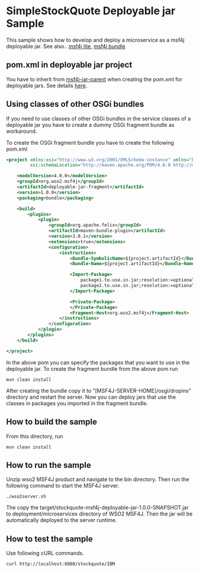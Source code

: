 # SimpleStockQuote Deployable jar Sample

This sample shows how to develop and deploy a microservice as a msf4j deployable jar.
See also.. [msf4j lite](../stockquote-msf4j-lite), [msf4j bundle](../stockquote-msf4j-bundle)


## pom.xml in deployable jar project


You have to inherit from [msf4j-jar-parent](../../msf4j-jar-parent) when creating the pom.xml for deployable jars. 
See details [here](../../msf4j-jar-parent).


## Using classes of other OSGi bundles


If you need to use classes of other OSGi bundles in the service classes of a deployable jar you have to 
create a dummy OSGi fragment bundle as workaround.

To create the OSGi fragment bundle you have to create the following pom.xml
```xml
<project xmlns:xsi="http://www.w3.org/2001/XMLSchema-instance" xmlns="http://maven.apache.org/POM/4.0.0"
         xsi:schemaLocation="http://maven.apache.org/POM/4.0.0 http://maven.apache.org/xsd/maven-4.0.0.xsd">

    <modelVersion>4.0.0</modelVersion>
    <groupId>org.wso2.msf4j</groupId>
    <artifactId>deployable-jar-fragment</artifactId>
    <version>1.0.0</version>
    <packaging>bundle</packaging>

    <build>
        <plugins>
            <plugin>
                <groupId>org.apache.felix</groupId>
                <artifactId>maven-bundle-plugin</artifactId>
                <version>3.0.1</version>
                <extensions>true</extensions>
                <configuration>
                    <instructions>
                        <Bundle-SymbolicName>${project.artifactId}</Bundle-SymbolicName>
                        <Bundle-Name>${project.artifactId}</Bundle-Name>

                        <Import-Package>
                            package1.to.use.in.jar;resolution:=optional,
                            package2.to.use.in.jar;resolution:=optional
                        </Import-Package>

                        <Private-Package>
                        </Private-Package>
                        <Fragment-Host>org.wso2.msf4j</Fragment-Host>
                    </instructions>
                </configuration>
            </plugin>
        </plugins>
    </build>

</project>
```

In the above pom you can specify the packages that you want to use in the deployable jar. 
To create the fragment bundle from the above pom run
```
mvn clean install
```

After creating the bundle copy it to "[MSF4J-SERVER-HOME]/osgi/dropins" directory and restart the server.
Now you can deploy jars that use the classes in packages you imported in the fragment bundle.


## How to build the sample



From this directory, run

```
mvn clean install
```

## How to run the sample



Unzip wso2 MSF4J product and navigate to the bin directory. Then run the following command to start the MSF4J server.
```
./wso2server.sh
```

The copy the target/stockquote-msf4j-deployable-jar-1.0.0-SNAPSHOT.jar to deployment/microservices directory of WSO2 MSF4J.
Then the jar will be automatically deployed to the server runtime.


## How to test the sample



Use following cURL commands.
```
curl http://localhost:8080/stockquote/IBM
```
